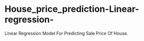 # House_price_prediction-Linear-regression-
Linear Regression Model For Predicting Sale Price Of House.
